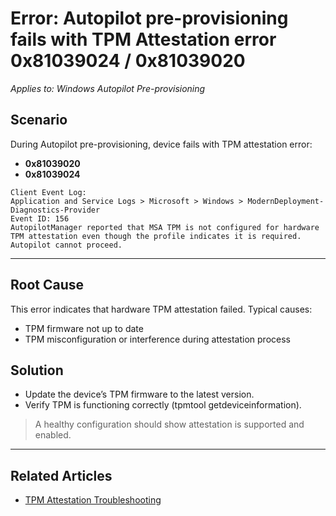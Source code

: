 # Error: Autopilot pre-provisioning fails with TPM Attestation error 0x81039024 / 0x81039020
*Applies to: Windows Autopilot Pre-provisioning*

## Scenario
During Autopilot pre-provisioning, device fails with TPM attestation error:
- **0x81039020**
- **0x81039024**

```
Client Event Log:
Application and Service Logs > Microsoft > Windows > ModernDeployment-Diagnostics-Provider
Event ID: 156
AutopilotManager reported that MSA TPM is not configured for hardware TPM attestation even though the profile indicates it is required. Autopilot cannot proceed.
```
---

## Root Cause
This error indicates that hardware TPM attestation failed. Typical causes:
- TPM firmware not up to date
- TPM misconfiguration or interference during attestation process

## Solution
- Update the device’s TPM firmware to the latest version. 
- Verify TPM is functioning correctly (tpmtool getdeviceinformation).
> A healthy configuration should show attestation is supported and enabled.

---

## Related Articles
- [TPM Attestation Troubleshooting](../../../../topics/tpm-attestation-troubleshooting.md)
